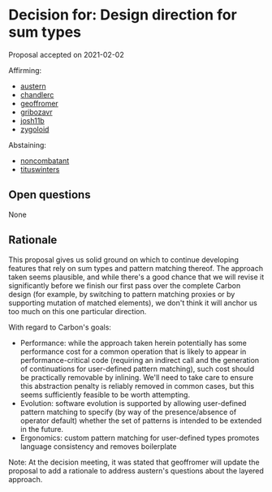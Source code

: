 # Decision for: Design direction for sum types

<!--
Part of the Carbon Language project, under the Apache License v2.0 with LLVM
Exceptions. See /LICENSE for license information.
SPDX-License-Identifier: Apache-2.0 WITH LLVM-exception
-->

Proposal accepted on 2021-02-02

Affirming:

-   [austern](https://github.com/austern)
-   [chandlerc](https://github.com/chandlerc)
-   [geoffromer](https://github.com/geoffromer)
-   [gribozavr](https://github.com/gribozavr)
-   [josh11b](https://github.com/josh11b)
-   [zygoloid](https://github.com/zygoloid)

Abstaining:

-   [noncombatant](https://github.com/noncombatant)
-   [tituswinters](https://github.com/tituswinters)

## Open questions

None

## Rationale

This proposal gives us solid ground on which to continue developing features
that rely on sum types and pattern matching thereof. The approach taken seems
plausible, and while there's a good chance that we will revise it significantly
before we finish our first pass over the complete Carbon design (for example, by
switching to pattern matching proxies or by supporting mutation of matched
elements), we don't think it will anchor us too much on this one particular
direction.

With regard to Carbon's goals:

-   Performance: while the approach taken herein potentially has some
    performance cost for a common operation that is likely to appear in
    performance-critical code (requiring an indirect call and the generation of
    continuations for user-defined pattern matching), such cost should be
    practically removable by inlining. We'll need to take care to ensure this
    abstraction penalty is reliably removed in common cases, but this seems
    sufficiently feasible to be worth attempting.
-   Evolution: software evolution is supported by allowing user-defined pattern
    matching to specify (by way of the presence/absence of operator default)
    whether the set of patterns is intended to be extended in the future.
-   Ergonomics: custom pattern matching for user-defined types promotes language
    consistency and removes boilerplate

Note: At the decision meeting, it was stated that geoffromer will update the
proposal to add a rationale to address austern's questions about the layered
approach.
